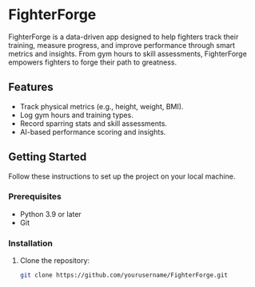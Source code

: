 # FighterForge

FighterForge is a data-driven app designed to help fighters track their training, measure progress, and improve performance through smart metrics and insights. From gym hours to skill assessments, FighterForge empowers fighters to forge their path to greatness.

## Features
- Track physical metrics (e.g., height, weight, BMI).
- Log gym hours and training types.
- Record sparring stats and skill assessments.
- AI-based performance scoring and insights.

## Getting Started

Follow these instructions to set up the project on your local machine.

### Prerequisites
- Python 3.9 or later
- Git

### Installation
1. Clone the repository:
   ```bash
   git clone https://github.com/yourusername/FighterForge.git
